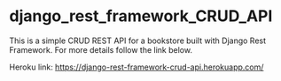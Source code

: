 # django_rest_framework_CRUD_API
 
This is a simple CRUD REST API for a bookstore built with Django Rest Framework. For more details follow the link below.

Heroku link: https://django-rest-framework-crud-api.herokuapp.com/
